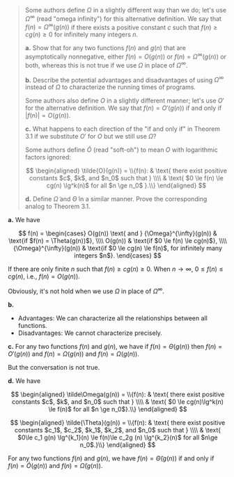 > Some authors define $\Omega$ in a slightly different way than we do; let's use ${\Omega}^{\infty}$ (read "omega infinity") for this alternative definition. We say that $f(n) = {\Omega}^{\infty}(g(n))$ if there exists a positive constant $c$ such that $f(n) \ge cg(n) \ge 0$ for infinitely many integers $n$.
>
> **a.** Show that for any two functions $f(n)$ and $g(n)$ that are asymptotically nonnegative, either $f(n) = O(g(n))$ or $f(n) = {\Omega}^{\infty}(g(n))$ or both, whereas this is not true if we use $\Omega$ in place of ${\Omega}^{\infty}$.
>
> **b.** Describe the potential advantages and disadvantages of using ${\Omega}^{\infty}$ instead of $\Omega$ to characterize the running times of programs.
>
> Some authors also define $O$ in a slightly different manner; let's use $O'$ for the alternative definition. We say that $f(n) = O'(g(n))$ if and only if $|f(n)| = O(g(n))$.
>
> **c.** What happens to each direction of the "if and only if" in Theorem 3.1 if we substitute $O'$ for $O$ but we still use $\Omega$?
>
> Some authors define $\tilde O$ (read "soft-oh") to mean $O$ with logarithmic factors ignored:
>
> $$
> \begin{aligned}
> \tilde{O}(g(n)) =
>  \\{f(n): & \text{ there exist positive constants $c$, $k$, and $n_0$ such that } \\\\
>           & \text{ $0 \le f(n) \le cg(n) \lg^k(n)$ for all $n \ge n_0$ }.\\}
> \end{aligned}
> $$
>
> **d.** Define $\tilde\Omega$ and $\tilde\Theta$ in a similar manner. Prove the corresponding analog to Theorem 3.1.

**a.** We have

$$
f(n) =
\begin{cases}
O(g(n)) \text{ and } {\Omega}^{\infty}(g(n)) & \text{if $f(n) = \Theta(g(n))$}, \\\\
                                     O(g(n)) & \text{if $0 \le f(n) \le cg(n)$}, \\\\
                     {\Omega}^{\infty}(g(n)) & \text{if $0 \le cg(n) \le f(n)$, for infinitely many integers $n$}.
\end{cases}
$$

If there are only finite $n$ such that $f(n) \ge cg(n) \ge 0$. When $n \to \infty$, $0 \le f(n) \le cg(n)$, i.e., $f(n) = O(g(n))$.

Obviously, it's not hold when we use $\Omega$ in place of ${\Omega}^{\infty}$.

**b.**

- Advantages: We can characterize all the relationships between all functions.
- Disadvantages: We cannot characterize precisely.

**c.** For any two functions $f(n)$ and $g(n)$, we have if $f(n) = \Theta(g(n))$ then $f(n) = O'(g(n))$ and $f(n) = \Omega(g(n))$ and $f(n) = \Omega(g(n))$.

But the conversation is not true.

**d.** We have

$$
\begin{aligned}
\tilde\Omega(g(n)) = \\{f(n):
    & \text{ there exist positive constants $c$, $k$, and $n_0$ such that } \\\\
    & \text{ $0 \le cg(n)\lg^k(n) \le f(n)$ for all $n \ge n_0$}.\\}
\end{aligned}
$$

$$
\begin{aligned}
\tilde{\Theta}(g(n)) = \\{f(n):
  & \text{ there exist positive constants $c_1$, $c_2$, $k_1$, $k_2$, and $n_0$ such that } \\\\
  & \text{ $0\le c_1 g(n) \lg^{k_1}(n) \le f(n)\le c_2g (n) \lg^{k_2}(n)$ for all $n\ge n_0$.}\\}
\end{aligned}
$$

For any two functions $f(n)$ and $g(n)$, we have $f(n) = \tilde\Theta(g(n))$ if and only if $f(n) = \tilde O(g(n))$ and $f(n) = \tilde\Omega(g(n))$.
